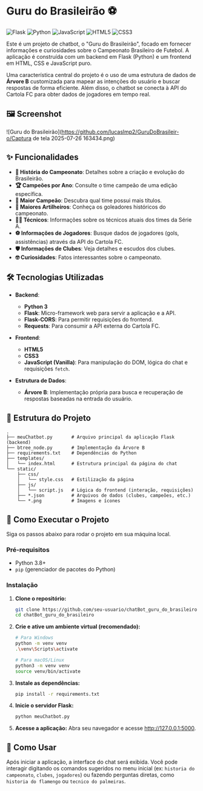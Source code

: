 # Guru do Brasileirão ⚽

![Flask](https://img.shields.io/badge/Flask-000000?style=for-the-badge&logo=flask&logoColor=white)
![Python](https://img.shields.io/badge/Python-3776AB?style=for-the-badge&logo=python&logoColor=white)
![JavaScript](https://img.shields.io/badge/JavaScript-F7DF1E?style=for-the-badge&logo=javascript&logoColor=black)
![HTML5](https://img.shields.io/badge/HTML5-E34F26?style=for-the-badge&logo=html5&logoColor=white)
![CSS3](https://img.shields.io/badge/CSS3-1572B6?style=for-the-badge&logo=css3&logoColor=white)

Este é um projeto de chatbot, o "Guru do Brasileirão", focado em fornecer informações e curiosidades sobre o Campeonato Brasileiro de Futebol. A aplicação é construída com um backend em Flask (Python) e um frontend em HTML, CSS e JavaScript puro.

Uma característica central do projeto é o uso de uma estrutura de dados de **Árvore B** customizada para mapear as intenções do usuário e buscar respostas de forma eficiente. Além disso, o chatbot se conecta à API do Cartola FC para obter dados de jogadores em tempo real.

## 🖼️ Screenshot
![Guru do Brasileirão](https://github.com/lucaslmp2/GuruDoBrasileir-o/Captura de tela 2025-07-26 163434.png)

## ✨ Funcionalidades

- **📜 História do Campeonato**: Detalhes sobre a criação e evolução do Brasileirão.
- **🏆 Campeões por Ano**: Consulte o time campeão de uma edição específica.
- **🥇 Maior Campeão**: Descubra qual time possui mais títulos.
- **🥅 Maiores Artilheiros**: Conheça os goleadores históricos do campeonato.
- **👨‍🏫 Técnicos**: Informações sobre os técnicos atuais dos times da Série A.
- **⚽ Informações de Jogadores**: Busque dados de jogadores (gols, assistências) através da API do Cartola FC.
- **🛡️ Informações de Clubes**: Veja detalhes e escudos dos clubes.
- **🤓 Curiosidades**: Fatos interessantes sobre o campeonato.

## 🛠️ Tecnologias Utilizadas

- **Backend**:
  - **Python 3**
  - **Flask**: Micro-framework web para servir a aplicação e a API.
  - **Flask-CORS**: Para permitir requisições do frontend.
  - **Requests**: Para consumir a API externa do Cartola FC.

- **Frontend**:
  - **HTML5**
  - **CSS3**
  - **JavaScript (Vanilla)**: Para manipulação do DOM, lógica do chat e requisições `fetch`.

- **Estrutura de Dados**:
  - **Árvore B**: Implementação própria para busca e recuperação de respostas baseadas na entrada do usuário.

## 📂 Estrutura do Projeto

```
.
├── meuChatbot.py       # Arquivo principal da aplicação Flask (backend)
├── btree_node.py       # Implementação da Árvore B
├── requirements.txt    # Dependências do Python
├── templates/
│   └── index.html      # Estrutura principal da página do chat
└── static/
    ├── css/
    │   └── style.css   # Estilização da página
    ├── js/
    │   └── script.js   # Lógica do frontend (interação, requisições)
    ├── *.json          # Arquivos de dados (clubes, campeões, etc.)
    └── *.png           # Imagens e ícones
```

## 🚀 Como Executar o Projeto

Siga os passos abaixo para rodar o projeto em sua máquina local.

### Pré-requisitos

- Python 3.8+
- `pip` (gerenciador de pacotes do Python)

### Instalação

1. **Clone o repositório:**
   ```bash
   git clone https://github.com/seu-usuario/chatBot_guru_do_brasileiro.git
   cd chatBot_guru_do_brasileiro
   ```

2. **Crie e ative um ambiente virtual (recomendado):**
   ```bash
   # Para Windows
   python -m venv venv
   .\venv\Scripts\activate

   # Para macOS/Linux
   python3 -m venv venv
   source venv/bin/activate
   ```

3. **Instale as dependências:**
   ```bash
   pip install -r requirements.txt
   ```

4. **Inicie o servidor Flask:**
   ```bash
   python meuChatbot.py
   ```

5. **Acesse a aplicação:**
   Abra seu navegador e acesse http://127.0.0.1:5000.

## 💬 Como Usar

Após iniciar a aplicação, a interface do chat será exibida. Você pode interagir digitando os comandos sugeridos no menu inicial (ex: `historia do campeonato`, `clubes`, `jogadores`) ou fazendo perguntas diretas, como `historia do flamengo` ou `tecnico do palmeiras`.